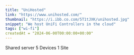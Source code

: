 ```yaml
---
title: "UniHosted"
link: "https://www.unihosted.com/"
thumbnail: "https://i.ibb.co.com/5T1tJXK/unihosted.jpg"
snippet: "We host UniFi Controllers in the cloud"
tags: ["wi-fi"]
createdAt = "2024-06-00T00:00:00+00:00"
---
```

Shared server
5 Devices
1 Site

